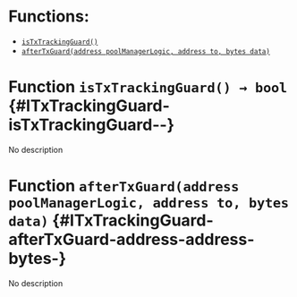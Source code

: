 

# Functions:
- [`isTxTrackingGuard()`](#ITxTrackingGuard-isTxTrackingGuard--)
- [`afterTxGuard(address poolManagerLogic, address to, bytes data)`](#ITxTrackingGuard-afterTxGuard-address-address-bytes-)



# Function `isTxTrackingGuard() → bool` {#ITxTrackingGuard-isTxTrackingGuard--}
No description




# Function `afterTxGuard(address poolManagerLogic, address to, bytes data)` {#ITxTrackingGuard-afterTxGuard-address-address-bytes-}
No description




